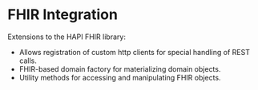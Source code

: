 FHIR Integration
======================

Extensions to the HAPI FHIR library:
<ul>
<li>Allows registration of custom http clients for special handling of REST calls.</li>
<li>FHIR-based domain factory for materializing domain objects.</li>
<li>Utility methods for accessing and manipulating FHIR objects.</li>
</ul>
